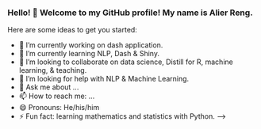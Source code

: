 ### Hello! 👋 Welcome to my GitHub profile! My name is Alier Reng.


Here are some ideas to get you started:

- 🔭 I’m currently working on dash application.
- 🌱 I’m currently learning NLP, Dash & Shiny.
- 👯 I’m looking to collaborate on data science, Distill for R, machine learning, & teaching.
- 🤔 I’m looking for help with NLP & Machine Learning.
- 💬 Ask me about ...
- 📫 How to reach me: ...
- 😄 Pronouns: He/his/him
- ⚡ Fun fact: learning mathematics and statistics with Python.
-->
